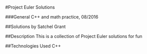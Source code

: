 #Project Euler Solutions

###General C++ and math practice, 08/2016

##Solutions by Satchel Grant

##Description
This is a collection of Project Euler solutions for fun

##Technologies Used
C++
